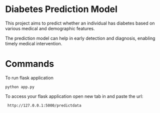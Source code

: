 # Diabetes Prediction Model
This project aims to predict whether an individual has diabetes based on various medical and demographic features. 

The prediction model can help in early detection and diagnosis, enabling timely medical intervention.

# Commands

To run flask application
```
python app.py
```

To access your flask application open new tab in and paste the url:
```
 http://127.0.0.1:5000/predictdata
```
